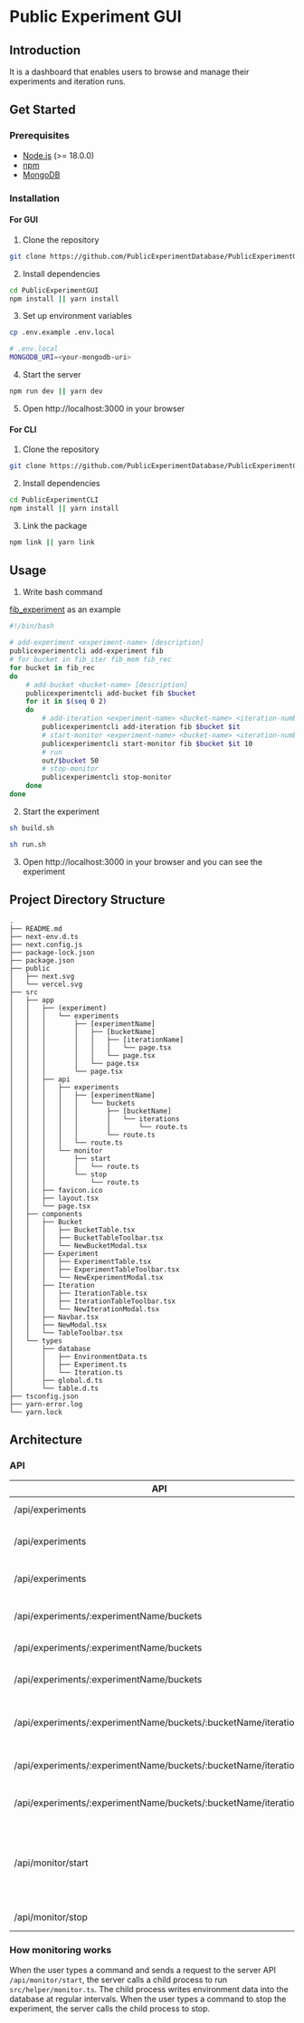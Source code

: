 # Public Experiment GUI

## Introduction

It is a dashboard that enables users to browse and manage their experiments and iteration runs.

## Get Started

### Prerequisites

- [Node.js](https://nodejs.org/en/) (>= 18.0.0)
- [npm](https://www.npmjs.com/)
- [MongoDB](https://www.mongodb.com/)

### Installation

#### For GUI

1. Clone the repository

```bash
git clone https://github.com/PublicExperimentDatabase/PublicExperimentGUI.git
```

2. Install dependencies

```bash
cd PublicExperimentGUI
npm install || yarn install
```

3. Set up environment variables

```bash
cp .env.example .env.local
```

```bash
# .env.local
MONGODB_URI=<your-mongodb-uri>
```

4. Start the server

```bash
npm run dev || yarn dev
```

5. Open http://localhost:3000 in your browser

#### For CLI

1. Clone the repository

```bash
git clone https://github.com/PublicExperimentDatabase/PublicExperimentCLI.git
```

2. Install dependencies

```bash
cd PublicExperimentCLI
npm install || yarn install
```

3. Link the package

```bash
npm link || yarn link
```

## Usage

1. Write bash command

[fib_experiment](https://github.com/PublicExperimentDatabase/test-experiment.git) as an example

```bash
#!/bin/bash

# add-experiment <experiment-name> [description]
publicexperimentcli add-experiment fib
# for bucket in fib_iter fib_mem fib_rec
for bucket in fib_rec
do
    # add-bucket <bucket-name> [description]
    publicexperimentcli add-bucket fib $bucket
    for it in $(seq 0 2)
    do
        # add-iteration <experiment-name> <bucket-name> <iteration-number>
        publicexperimentcli add-iteration fib $bucket $it
        # start-monitor <experiment-name> <bucket-name> <iteration-number> <interval> [metrics ...]
        publicexperimentcli start-monitor fib $bucket $it 10
        # run
        out/$bucket 50
        # stop-monitor
        publicexperimentcli stop-monitor
    done
done

```

2. Start the experiment

```bash
sh build.sh

sh run.sh
```

3. Open http://localhost:3000 in your browser and you can see the experiment

## Project Directory Structure

```
.
├── README.md
├── next-env.d.ts
├── next.config.js
├── package-lock.json
├── package.json
├── public
│   ├── next.svg
│   └── vercel.svg
├── src
│   ├── app
│   │   ├── (experiment)
│   │   │   └── experiments
│   │   │       ├── [experimentName]
│   │   │       │   ├── [bucketName]
│   │   │       │   │   ├── [iterationName]
│   │   │       │   │   │   └── page.tsx
│   │   │       │   │   └── page.tsx
│   │   │       │   └── page.tsx
│   │   │       └── page.tsx
│   │   ├── api
│   │   │   ├── experiments
│   │   │   │   ├── [experimentName]
│   │   │   │   │   └── buckets
│   │   │   │   │       ├── [bucketName]
│   │   │   │   │       │   └── iterations
│   │   │   │   │       │       └── route.ts
│   │   │   │   │       └── route.ts
│   │   │   │   └── route.ts
│   │   │   └── monitor
│   │   │       ├── start
│   │   │       │   └── route.ts
│   │   │       └── stop
│   │   │           └── route.ts
│   │   ├── favicon.ico
│   │   ├── layout.tsx
│   │   └── page.tsx
│   ├── components
│   │   ├── Bucket
│   │   │   ├── BucketTable.tsx
│   │   │   ├── BucketTableToolbar.tsx
│   │   │   └── NewBucketModal.tsx
│   │   ├── Experiment
│   │   │   ├── ExperimentTable.tsx
│   │   │   ├── ExperimentTableToolbar.tsx
│   │   │   └── NewExperimentModal.tsx
│   │   ├── Iteration
│   │   │   ├── IterationTable.tsx
│   │   │   ├── IterationTableToolbar.tsx
│   │   │   └── NewIterationModal.tsx
│   │   ├── Navbar.tsx
│   │   ├── NewModal.tsx
│   │   └── TableToolbar.tsx
│   └── types
│       ├── database
│       │   ├── EnvironmentData.ts
│       │   ├── Experiment.ts
│       │   └── Iteration.ts
│       ├── global.d.ts
│       └── table.d.ts
├── tsconfig.json
├── yarn-error.log
└── yarn.lock

```

## Architecture

### API

| API                                                             | Method | Description                                                 |
| --------------------------------------------------------------- | ------ | ----------------------------------------------------------- |
| /api/experiments                                                | GET    | Get all experiments                                         |
| /api/experiments                                                | POST   | Create a new experiment                                     |
| /api/experiments                                                | DELETE | Delete selected experiments                                 |
| /api/experiments/:experimentName/buckets                        | GET    | Get buckets a specific experiment                           |
| /api/experiments/:experimentName/buckets                        | POST   | Create a new bucket                                         |
| /api/experiments/:experimentName/buckets                        | DELETE | Delete selected buckets                                     |
| /api/experiments/:experimentName/buckets/:bucketName/iterations | GET    | Get iterations of a specific bucket                         |
| /api/experiments/:experimentName/buckets/:bucketName/iterations | POST   | Create a new iteration                                      |
| /api/experiments/:experimentName/buckets/:bucketName/iterations | DELETE | Delete selected iterations                                  |
| /api/monitor/start                                              | POST   | Start monitoring and write the environment data into the db |
| /api/monitor/stop                                               | POST   | Stop monitoring                                             |

### How monitoring works

When the user types a command and sends a request to the server API `/api/monitor/start`, the server calls a child process to run `src/helper/monitor.ts`. The child process writes environment data into the database at regular intervals. When the user types a command to stop the experiment, the server calls the child process to stop.
